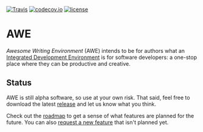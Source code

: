 [![Travis](https://img.shields.io/travis/RemonSinnema/awe.svg)](https://travis-ci.org/RemonSinnema/awe)
[![codecov.io](https://img.shields.io/codecov/c/github/RemonSinnema/awe.svg)](https://codecov.io/github/RemonSinnema/awe)
[![license](https://img.shields.io/github/license/RemonSinnema/awe.svg)](https://github.com/RemonSinnema/awe/blob/master/LICENSE)

# AWE
_Awesome Writing Environment_ (AWE) intends to be for authors what an 
[Integrated Development Environment](https://en.wikipedia.org/wiki/Integrated_development_environment) is for 
software developers: a one-stop place where they can be productive and creative.


## Status

AWE is still alpha software, so use at your own risk. That said, feel free to download the latest 
[release](https://github.com/RemonSinnema/awe/releases) and let us know what you think.

Check out the [roadmap](https://github.com/RemonSinnema/awe/milestones) to get a sense of what features are planned for
the future. You can also [request a new feature](https://github.com/RemonSinnema/awe/issues) that isn't planned yet.

